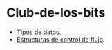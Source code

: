 # Club-de-los-bits

- [Tipos de datos](https://github.com/devbrianmedina/Club-de-los-bits/blob/main/introducci%C3%B3n/tipos%20de%20datos.md).
- [Estructuras de control de flujo](https://github.com/devbrianmedina/Club-de-los-bits/blob/main/introducci%C3%B3n/estructuras%20de%20control%20de%20flujo.md).
